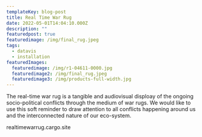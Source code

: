 ```yaml
---
templateKey: blog-post
title: Real Time War Rug
date: 2022-05-01T14:04:10.000Z
description: ""
featuredpost: true
featuredimage: /img/final_rug.jpeg
tags:
  - datavis
  - installation
featuredImages:
  featuredimage: /img/r1-04611-0000.jpg
  featuredimage2: /img/final_rug.jpeg
  featuredimage3: /img/products-full-width.jpg
---
```

The real-time war rug is a tangible and audiovisual disploay of the ongoing socio-political conflicts through the medium of war rugs.  We would like to use this soft reminder to draw attention to all conflicts happening around us and the interconnected nature of our eco-system.

realtimewarrug.cargo.site